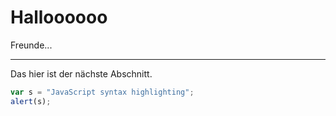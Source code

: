 # Halloooooo

Freunde...

---

Das hier ist der nächste Abschnitt.

```javascript
var s = "JavaScript syntax highlighting";
alert(s);
```
